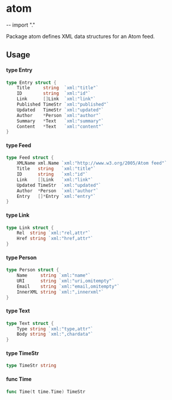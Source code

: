 # atom
--
    import "."

Package atom defines XML data structures for an Atom feed.

## Usage

#### type Entry

```go
type Entry struct {
	Title     string  `xml:"title"`
	ID        string  `xml:"id"`
	Link      []Link  `xml:"link"`
	Published TimeStr `xml:"published"`
	Updated   TimeStr `xml:"updated"`
	Author    *Person `xml:"author"`
	Summary   *Text   `xml:"summary"`
	Content   *Text   `xml:"content"`
}
```


#### type Feed

```go
type Feed struct {
	XMLName xml.Name `xml:"http://www.w3.org/2005/Atom feed"`
	Title   string   `xml:"title"`
	ID      string   `xml:"id"`
	Link    []Link   `xml:"link"`
	Updated TimeStr  `xml:"updated"`
	Author  *Person  `xml:"author"`
	Entry   []*Entry `xml:"entry"`
}
```


#### type Link

```go
type Link struct {
	Rel  string `xml:"rel,attr"`
	Href string `xml:"href,attr"`
}
```


#### type Person

```go
type Person struct {
	Name     string `xml:"name"`
	URI      string `xml:"uri,omitempty"`
	Email    string `xml:"email,omitempty"`
	InnerXML string `xml:",innerxml"`
}
```


#### type Text

```go
type Text struct {
	Type string `xml:"type,attr"`
	Body string `xml:",chardata"`
}
```


#### type TimeStr

```go
type TimeStr string
```


#### func  Time

```go
func Time(t time.Time) TimeStr
```
